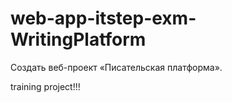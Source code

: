 # web-app-itstep-exm-WritingPlatform
Создать веб-проект «Писательская платформа».


training project!!! 


